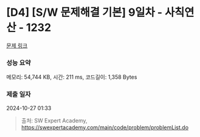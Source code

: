 # [D4] [S/W 문제해결 기본] 9일차 - 사칙연산 - 1232 

[문제 링크](https://swexpertacademy.com/main/code/problem/problemDetail.do?contestProbId=AV141J8KAIcCFAYD) 

### 성능 요약

메모리: 54,744 KB, 시간: 211 ms, 코드길이: 1,358 Bytes

### 제출 일자

2024-10-27 01:33



> 출처: SW Expert Academy, https://swexpertacademy.com/main/code/problem/problemList.do
